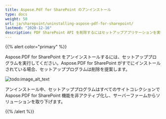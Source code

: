 ```yaml
---
title: Aspose.Pdf for SharePoint のアンインストール
type: docs
weight: 50
url: ja/sharepoint/uninstalling-aspose-pdf-for-sharepoint/
lastmod: "2020-12-16"
description: PDF SharePoint API を削除するにはセットアップアプリケーションを実行するだけで、すべてのサイトコレクションからアンインストールおよび非アクティブ化されます。
---
```


{{% alert color="primary" %}}

Aspose.PDF for SharePoint をアンインストールするには、セットアッププログラムを実行してください。Aspose.PDF for SharePoint がすでにインストールされている場合、セットアッププログラムは削除を提案します。

![todo:image_alt_text](uninstalling-aspose-pdf-for-sharepoint_1.png)

アンインストール中、セットアッププログラムはすべてのサイトコレクションで Aspose.PDF for SharePoint 機能を非アクティブ化し、サーバーファームからソリューションを取り下げます。

{{% /alert %}}